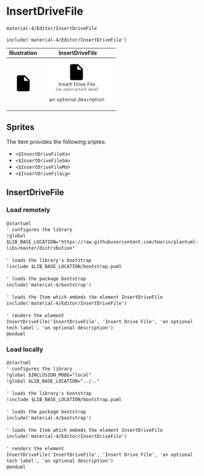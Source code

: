 # InsertDriveFile


```text
material-4/Editor/InsertDriveFile
```

```text
include('material-4/Editor/InsertDriveFile')
```



| Illustration | InsertDriveFile |
| :---: | :---: |
| ![illustration for Illustration](../../material-4/Editor/InsertDriveFile.png) | ![illustration for InsertDriveFile](../../material-4/Editor/InsertDriveFile.Local.png) |



## Sprites
The item provides the following sriptes:

- `<$InsertDriveFileXs>`
- `<$InsertDriveFileSm>`
- `<$InsertDriveFileMd>`
- `<$InsertDriveFileLg>`





## InsertDriveFile

### Load remotely
```plantuml
@startuml
' configures the library
!global $LIB_BASE_LOCATION="https://raw.githubusercontent.com/tmorin/plantuml-libs/master/distribution"

' loads the library's bootstrap
!include $LIB_BASE_LOCATION/bootstrap.puml

' loads the package bootstrap
include('material-4/bootstrap')

' loads the Item which embeds the element InsertDriveFile
include('material-4/Editor/InsertDriveFile')

' renders the element
InsertDriveFile('InsertDriveFile', 'Insert Drive File', 'an optional tech label', 'an optional description')
@enduml
```

### Load locally
```plantuml
@startuml
' configures the library
!global $INCLUSION_MODE="local"
!global $LIB_BASE_LOCATION="../.."

' loads the library's bootstrap
!include $LIB_BASE_LOCATION/bootstrap.puml

' loads the package bootstrap
include('material-4/bootstrap')

' loads the Item which embeds the element InsertDriveFile
include('material-4/Editor/InsertDriveFile')

' renders the element
InsertDriveFile('InsertDriveFile', 'Insert Drive File', 'an optional tech label', 'an optional description')
@enduml
```

